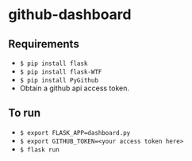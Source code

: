 # github-dashboard

## Requirements

- `$ pip install flask`
- `$ pip install flask-WTF`
- `$ pip install PyGithub`
- Obtain a github api access token.


## To run
- `$ export FLASK_APP=dashboard.py`
- `$ export GITHUB_TOKEN=<your access token here>`
- `$ flask run`

